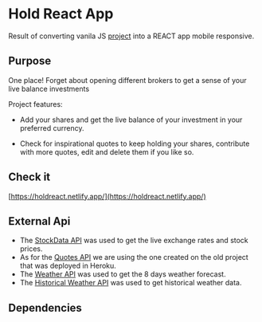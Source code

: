 # Hold React App

Result of converting vanila JS [project](https://github.com/Luis0lo/Hold) into a REACT app mobile responsive.

## Purpose

One place! Forget about opening different brokers to get a sense of your live balance investments

Project features:

- Add your shares and get the live balance of your investment in your preferred currency.

- Check for inspirational quotes to keep holding your shares, contribute with more quotes, edit and delete them if you like so.

## Check it

[https://holdreact.netlify.app/](https://holdreact.netlify.app/)

## External Api

- The [StockData API](https://www.stockdata.org/documentation) was used to get the live exchange rates and stock prices.
- As for the [Quotes API](https://github.com/Luis0lo/Hold/blob/main/routes/quotes.js) we are using the one created on the old project that was deployed in Heroku.
- The [Weather API](https://openweathermap.org/) was used to get the 8 days weather forecast.
- The [Historical Weather API](https://www.visualcrossing.com/weather/weather-data-services) was used to get historical weather data.

## Dependencies
